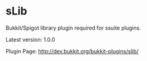# sLib
Bukkit/Spigot library plugin required for ssuite plugins.

Latest version: 1.0.0

Plugin Page: http://dev.bukkit.org/bukkit-plugins/slib/